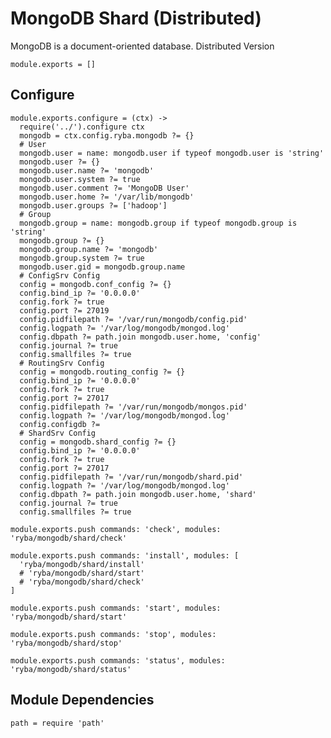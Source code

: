 
# MongoDB Shard (Distributed)

MongoDB is a document-oriented database. Distributed Version

    module.exports = []

## Configure

    module.exports.configure = (ctx) ->
      require('../').configure ctx
      mongodb = ctx.config.ryba.mongodb ?= {}
      # User
      mongodb.user = name: mongodb.user if typeof mongodb.user is 'string'
      mongodb.user ?= {}
      mongodb.user.name ?= 'mongodb'
      mongodb.user.system ?= true
      mongodb.user.comment ?= 'MongoDB User'
      mongodb.user.home ?= '/var/lib/mongodb'
      mongodb.user.groups ?= ['hadoop']
      # Group
      mongodb.group = name: mongodb.group if typeof mongodb.group is 'string'
      mongodb.group ?= {}
      mongodb.group.name ?= 'mongodb'
      mongodb.group.system ?= true
      mongodb.user.gid = mongodb.group.name
      # ConfigSrv Config
      config = mongodb.conf_config ?= {}
      config.bind_ip ?= '0.0.0.0'
      config.fork ?= true
      config.port ?= 27019
      config.pidfilepath ?= '/var/run/mongodb/config.pid'
      config.logpath ?= '/var/log/mongodb/mongod.log'
      config.dbpath ?= path.join mongodb.user.home, 'config'
      config.journal ?= true
      config.smallfiles ?= true
      # RoutingSrv Config
      config = mongodb.routing_config ?= {}
      config.bind_ip ?= '0.0.0.0'
      config.fork ?= true
      config.port ?= 27017
      config.pidfilepath ?= '/var/run/mongodb/mongos.pid'
      config.logpath ?= '/var/log/mongodb/mongod.log'
      config.configdb ?=
      # ShardSrv Config
      config = mongodb.shard_config ?= {}
      config.bind_ip ?= '0.0.0.0'
      config.fork ?= true
      config.port ?= 27017
      config.pidfilepath ?= '/var/run/mongodb/shard.pid'
      config.logpath ?= '/var/log/mongodb/mongod.log'
      config.dbpath ?= path.join mongodb.user.home, 'shard'
      config.journal ?= true
      config.smallfiles ?= true

    module.exports.push commands: 'check', modules: 'ryba/mongodb/shard/check'

    module.exports.push commands: 'install', modules: [
      'ryba/mongodb/shard/install'
      # 'ryba/mongodb/shard/start'
      # 'ryba/mongodb/shard/check'
    ]

    module.exports.push commands: 'start', modules: 'ryba/mongodb/shard/start'

    module.exports.push commands: 'stop', modules: 'ryba/mongodb/shard/stop'

    module.exports.push commands: 'status', modules: 'ryba/mongodb/shard/status'

## Module Dependencies

    path = require 'path'

